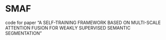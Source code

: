 # SMAF
code for paper “A SELF-TRAINING FRAMEWORK BASED ON MULTI-SCALE ATTENTION FUSION FOR WEAKLY SUPERVISED SEMANTIC SEGMENTATION”
